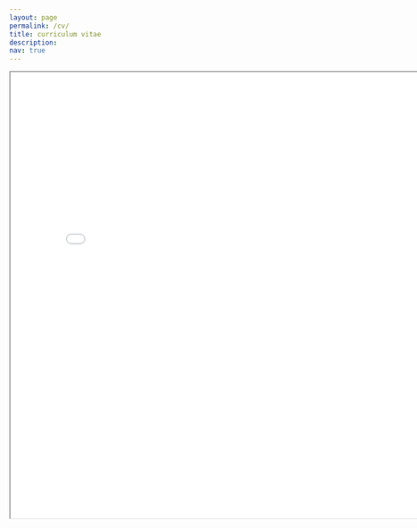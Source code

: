 ```yaml
---
layout: page
permalink: /cv/
title: curriculum vitae
description:
nav: true
---
```

<iframe src="/assets/pdf/levy_cv_geisel_latest.pdf" style="width:800px; height:800px;"></iframe>
